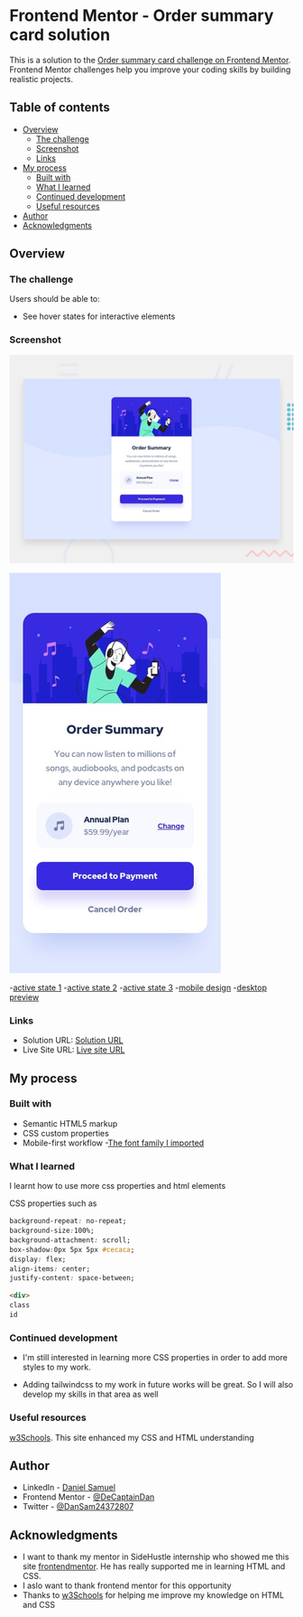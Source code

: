 # Frontend Mentor - Order summary card solution

This is a solution to the [Order summary card challenge on Frontend Mentor](https://www.frontendmentor.io/challenges/order-summary-component-QlPmajDUj). Frontend Mentor challenges help you improve your coding skills by building realistic projects. 

## Table of contents

- [Overview](#overview)
  - [The challenge](#the-challenge)
  - [Screenshot](#screenshot)
  - [Links](#links)
- [My process](#my-process)
  - [Built with](#built-with)
  - [What I learned](#what-i-learned)
  - [Continued development](#continued-development)
  - [Useful resources](#useful-resources)
- [Author](#author)
- [Acknowledgments](#acknowledgments)


## Overview

### The challenge

Users should be able to:

- See hover states for interactive elements

### Screenshot



![Design-desktop-preview from frontend mentor](./design/desktop-preview.jpg)

![Design-mobile-preview from frontend mentor](./design/mobile-design.jpg)

-[active state 1](./screenshots/cancel-order-hover.png)
-[active state 2](./screenshots/change-hover.png)
-[active state 3](./screenshots/payment-hover.png)
-[mobile design](./screenshots/mobile-view.png)
-[desktop preview](./screenshots/desktop-view.png)

### Links

- Solution URL: [Solution URL](https://www.frontendmentor.io/solutions/order-summary-card-mobile-first-hTq2qxvrn)
- Live Site URL: [Live site URL](https://decaptaindan.github.io/order-summary-frontendmentor/)

## My process

### Built with

- Semantic HTML5 markup
- CSS custom properties
- Mobile-first workflow
-[The font family I imported](https://fonts.googleapis.com/css2?family=Red+Hat+Display:wght@500;700;900&display=swap)


### What I learned

I learnt how to use more css properties and html elements

CSS properties such as 
```CSS
background-repeat: no-repeat;
background-size:100%;
background-attachment: scroll;
box-shadow:0px 5px 5px #cecaca;
display: flex;
align-items: center;
justify-content: space-between;
```
```HTML
<div>
class
id
```


### Continued development

- I'm still interested in learning more CSS properties in order to add more styles to my work.

- Adding tailwindcss to my work in future works will be great. So I will also develop my skills in that area as well



### Useful resources
[w3Schools](https://my-learning.w3schools.com/). This site enhanced my CSS and HTML understanding


## Author
- LinkedIn - [Daniel Samuel](https://www.linkedin.com/in/daniel-samuel-73190017b/)
- Frontend Mentor - [@DeCaptainDan](https://www.frontendmentor.io/profile/DeCaptainDan)
- Twitter - [@DanSam24372807](https://www.twitter.com/@DanSam24372807)


## Acknowledgments

- I want to thank my mentor in SideHustle internship who showed me this site [frontendmentor](https://www.frontendmentor.io). He has really supported me in learning HTML and CSS.
- I aslo want to thank frontend mentor for this opportunity
- Thanks to [w3Schools](https://my-learning.w3schools.com/) for helping me improve my knowledge on HTML and CSS
